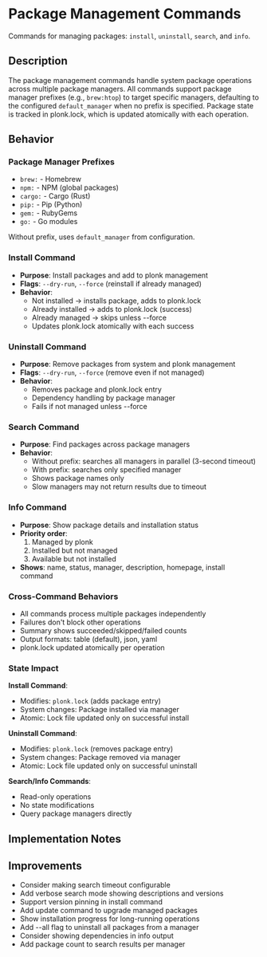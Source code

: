 # Package Management Commands

Commands for managing packages: `install`, `uninstall`, `search`, and `info`.

## Description

The package management commands handle system package operations across multiple package managers. All commands support package manager prefixes (e.g., `brew:htop`) to target specific managers, defaulting to the configured `default_manager` when no prefix is specified. Package state is tracked in plonk.lock, which is updated atomically with each operation.

## Behavior

### Package Manager Prefixes

- `brew:` - Homebrew
- `npm:` - NPM (global packages)
- `cargo:` - Cargo (Rust)
- `pip:` - Pip (Python)
- `gem:` - RubyGems
- `go:` - Go modules

Without prefix, uses `default_manager` from configuration.

### Install Command

- **Purpose**: Install packages and add to plonk management
- **Flags**: `--dry-run`, `--force` (reinstall if already managed)
- **Behavior**:
  - Not installed → installs package, adds to plonk.lock
  - Already installed → adds to plonk.lock (success)
  - Already managed → skips unless --force
  - Updates plonk.lock atomically with each success

### Uninstall Command

- **Purpose**: Remove packages from system and plonk management
- **Flags**: `--dry-run`, `--force` (remove even if not managed)
- **Behavior**:
  - Removes package and plonk.lock entry
  - Dependency handling by package manager
  - Fails if not managed unless --force

### Search Command

- **Purpose**: Find packages across package managers
- **Behavior**:
  - Without prefix: searches all managers in parallel (3-second timeout)
  - With prefix: searches only specified manager
  - Shows package names only
  - Slow managers may not return results due to timeout

### Info Command

- **Purpose**: Show package details and installation status
- **Priority order**:
  1. Managed by plonk
  2. Installed but not managed
  3. Available but not installed
- **Shows**: name, status, manager, description, homepage, install command

### Cross-Command Behaviors

- All commands process multiple packages independently
- Failures don't block other operations
- Summary shows succeeded/skipped/failed counts
- Output formats: table (default), json, yaml
- plonk.lock updated atomically per operation

### State Impact

**Install Command**:
- Modifies: `plonk.lock` (adds package entry)
- System changes: Package installed via manager
- Atomic: Lock file updated only on successful install

**Uninstall Command**:
- Modifies: `plonk.lock` (removes package entry)
- System changes: Package removed via manager
- Atomic: Lock file updated only on successful uninstall

**Search/Info Commands**:
- Read-only operations
- No state modifications
- Query package managers directly

## Implementation Notes

## Improvements

- Consider making search timeout configurable
- Add verbose search mode showing descriptions and versions
- Support version pinning in install command
- Add update command to upgrade managed packages
- Show installation progress for long-running operations
- Add --all flag to uninstall all packages from a manager
- Consider showing dependencies in info output
- Add package count to search results per manager
